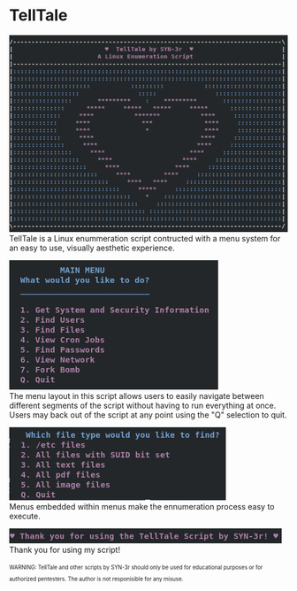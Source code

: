 # TellTale
![Screenshot](Ascii_art.png)  
TellTale is a Linux enummeration script contructed with a menu system for an easy to use, visually aesthetic experience.  
  
![Screenshot](Main_menu.png)  
The menu layout in this script allows users to easily navigate between different segments of the script without having to run everything at once.
Users may back out of the script at any point using the "Q" selection to quit.
  
![Screenshot](File_menu.png)  
Menus embedded within menus make the ennumeration process easy to execute.
  
![Screenshot](Thank_you.png)  
Thank you for using my script!
 
<sub><sup> WARNING: TellTale and other scripts by SYN-3r should only be used for educational purposes or for authorized pentesters. The author is not responisible for any misuse.</sup></sub>

